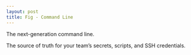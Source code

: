 ```yaml
---
layout: post
title: Fig - Command Line
---
```


The next-generation command line.

The source of truth for your team’s secrets, scripts, and SSH credentials.


